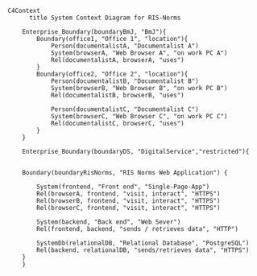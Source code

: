 <!-- 

    Available Macros on the System Context level
    (cf. https://github.com/plantuml-stdlib/C4-PlantUML/blob/master/README.md#system-context--system-landscape-diagrams)

    Person(alias, label, ?descr, ?sprite, ?tags, ?link, ?type)
    Person_Ext(alias, label, ?descr, ?sprite, ?tags, ?link, ?type)
    System(alias, label, ?descr, ?sprite, ?tags, ?link, ?type, ?baseShape)
    SystemDb(alias, label, ?descr, ?sprite, ?tags, ?link, ?type)
    SystemQueue(alias, label, ?descr, ?sprite, ?tags, ?link, ?type)
    System_Ext(alias, label, ?descr, ?sprite, ?tags, ?link, ?type, ?baseShape)
    SystemDb_Ext(alias, label, ?descr, ?sprite, ?tags, ?link, ?type)
    SystemQueue_Ext(alias, label, ?descr, ?sprite, ?tags, ?link, ?type)
    Boundary(alias, label, ?type, ?tags, ?link)
    Enterprise_Boundary(alias, label, ?tags, ?link)
    System_Boundary(alias, label, ?tags, ?link) -->


```mermaid
C4Context
      title System Context Diagram for RIS-Norms

    Enterprise_Boundary(boundaryBmJ, "BmJ"){
        Boundary(office1, "Office 1", "location"){
            Person(documentalistA, "Documentalist A")
            System(browserA, "Web Browser A", "on work PC A")
            Rel(documentalistA, browserA, "uses")
        }
        Boundary(office2, "Office 2", "location"){
            Person(documentalistB, "Documentalist B")
            System(browserB, "Web Browser B", "on work PC B")
            Rel(documentalistB, browserB, "uses")

            Person(documentalistC, "Documentalist C")
            System(browserC, "Web Browser C", "on work PC C")
            Rel(documentalistC, browserC, "uses")
        }
    }
        
    Enterprise_Boundary(boundaryDS, "DigitalService","restricted"){


    Boundary(boundaryRisNorms, "RIS Norms Web Application") {

        System(frontend, "Front end", "Single-Page-App")
        Rel(browserA, frontend, "visit, interact", "HTTPS")
        Rel(browserB, frontend, "visit, interact", "HTTPS")
        Rel(browserC, frontend, "visit, interact", "HTTPS")

        System(backend, "Back end", "Web Sever")
        Rel(frontend, backend, "sends / retrieves data", "HTTP")

        SystemDb(relationalDB, "Relational Database", "PostgreSQL")
        Rel(backend, relationalDB, "sends/retrieves data", "HTTPS")
    }
    }

```